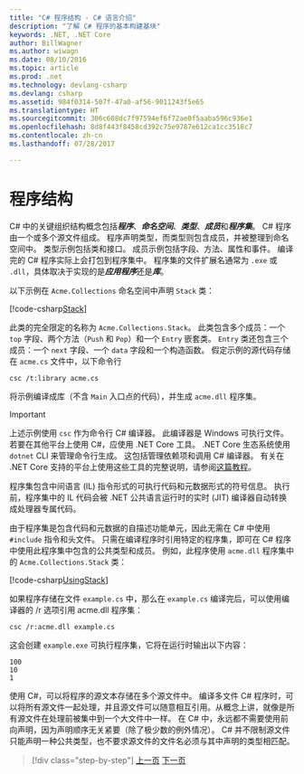 ```yaml
---
title: "C# 程序结构 - C# 语言介绍"
description: "了解 C# 程序的基本构建基块"
keywords: .NET, .NET Core
author: BillWagner
ms.author: wiwagn
ms.date: 08/10/2016
ms.topic: article
ms.prod: .net
ms.technology: devlang-csharp
ms.devlang: csharp
ms.assetid: 984f0314-507f-47a0-af56-9011243f5e65
ms.translationtype: HT
ms.sourcegitcommit: 306c608dc7f97594ef6f72ae0f5aaba596c936e1
ms.openlocfilehash: 8d8f443f8458cd392c75e9787e612ca1cc3518c7
ms.contentlocale: zh-cn
ms.lasthandoff: 07/28/2017

---
```


# <a name="program-structure"></a>程序结构

C# 中的关键组织结构概念包括***程序***、***命名空间***、***类型***、***成员***和***程序集***。 C# 程序由一个或多个源文件组成。 程序声明类型，而类型则包含成员，并被整理到命名空间中。 类型示例包括类和接口。 成员示例包括字段、方法、属性和事件。 编译完的 C# 程序实际上会打包到程序集中。 程序集的文件扩展名通常为 `.exe` 或 `.dll`，具体取决于实现的是***应用程序***还是***库***。

以下示例在 `Acme.Collections` 命名空间中声明 `Stack` 类：

[!code-csharp[Stack](../../../samples/snippets/csharp/tour/program-structure/program.cs#L1-L34)]

此类的完全限定的名称为 `Acme.Collections.Stack`。 此类包含多个成员：一个 `top` 字段、两个方法（`Push` 和 `Pop`）和一个 `Entry` 嵌套类。 `Entry` 类还包含三个成员：一个 `next` 字段、一个 `data` 字段和一个构造函数。 假定示例的源代码存储在 `acme.cs` 文件中，以下命令行

```
csc /t:library acme.cs
```

将示例编译成库（不含 `Main` 入口点的代码），并生成 `acme.dll` 程序集。

> [!IMPORTANT]
> 上述示例使用 `csc` 作为命令行 C# 编译器。 此编译器是 Windows 可执行文件。 若要在其他平台上使用 C#，应使用 .NET Core 工具。 .NET Core 生态系统使用 `dotnet` CLI 来管理命令行生成。 这包括管理依赖项和调用 C# 编译器。 有关在 .NET Core 支持的平台上使用这些工具的完整说明，请参阅[这篇教程](../../core/tutorials/using-with-xplat-cli.md)。

程序集包含中间语言 (IL) 指令形式的可执行代码和元数据形式的符号信息。 执行前，程序集中的 IL 代码会被 .NET 公共语言运行时的实时 (JIT) 编译器自动转换成处理器专属代码。

由于程序集是包含代码和元数据的自描述功能单元，因此无需在 C# 中使用 `#include` 指令和头文件。 只需在编译程序时引用特定的程序集，即可在 C# 程序中使用此程序集中包含的公共类型和成员。 例如，此程序使用 `acme.dll` 程序集中的 `Acme.Collections.Stack` 类：

[!code-csharp[UsingStack](../../../samples/snippets/csharp/tour/program-structure/Program.cs#L38-L52)]

如果程序存储在文件 `example.cs` 中，那么在 `example.cs` 编译完后，可以使用编译器的 /r 选项引用 acme.dll 程序集：

```
csc /r:acme.dll example.cs
```

这会创建 `example.exe` 可执行程序集，它将在运行时输出以下内容：

```
100
10
1
```

使用 C#，可以将程序的源文本存储在多个源文件中。 编译多文件 C# 程序时，可以将所有源文件一起处理，并且源文件可以随意相互引用。从概念上讲，就像是所有源文件在处理前被集中到一个大文件中一样。 在 C# 中，永远都不需要使用前向声明，因为声明顺序无关紧要（除了极少数的例外情况）。 C# 并不限制源文件只能声明一种公共类型，也不要求源文件的文件名必须与其中声明的类型相匹配。

>[!div class="step-by-step"]
[上一页](index.md)
[下一页](types-and-variables.md)

